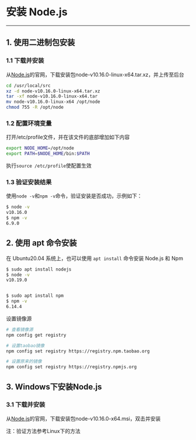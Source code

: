 
# 安装 Node.js

---

## 1. 使用二进制包安装

### 1.1 下载并安装
从[Node.js](https://nodejs.org/en/)的官网，下载安装包node-v10.16.0-linux-x64.tar.xz，并上传至后台

```bash
cd /usr/local/src
xz -d node-v10.16.0-linux-x64.tar.xz
tar -xf node-v10.16.0-linux-x64.tar
mv node-v10.16.0-linux-x64 /opt/node
chmod 755 -R /opt/node
```

### 1.2 配置环境变量

打开/etc/profile文件，并在该文件的底部增加如下内容
```bash
export NODE_HOME=/opt/node
export PATH=$NODE_HOME/bin:$PATH
```

执行`source /etc/profile`使配置生效

### 1.3 验证安装结果

使用`node -v`和`npm -v`命令，验证安装是否成功，示例如下：

```bash
$ node -v
v10.16.0
$ npm -v
6.9.0
```

## 2. 使用 apt 命令安装

在 Ubuntu20.04 系统上，也可以使用 `apt install` 命令安装 Node.js 和 Npm

```bash
$ sudo apt install nodejs
$ node -v
v10.19.0


$ sudo apt install npm
$ npm -v
6.14.4
```

设置镜像源

```bash
# 查看镜像源
npm config get registry

# 设置taobao镜像
npm config set registry https://registry.npm.taobao.org

# 设置原来的镜像
npm config set registry https://registry.npmjs.org
```

## 3. Windows下安装Node.js

### 3.1 下载并安装
从[Node.js](https://nodejs.org/en/)的官网，下载安装包node-v10.16.0-x64.msi，双击并安装

注：验证方法参考Linux下的方法






